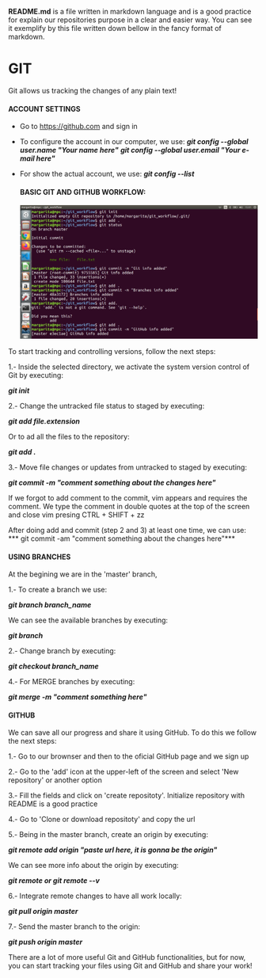 **README.md** is a file written in markdown language and is a good practice for explain our repositories purpose in a clear and easier  way.  You can see it exemplify by this file written down bellow in the fancy format of markdown.

# GIT

Git allows us tracking the changes of any plain text!

#### ACCOUNT SETTINGS

- Go to   https://github.com and sign in
- To configure the account in our computer, we use:
 ***git config --global user.name "Your name here"***
  ***git config --global user.email "Your e-mail here"***
- For show the actual account, we use:
  ***git config --list***
  
  #### BASIC GIT AND GITHUB WORKFLOW:
  
  ![Git basic workflow](Screenshot.png "Git basic workflow")

To start tracking and controlling versions, follow the next steps:

1.- Inside the selected directory, we activate the system version control of Git by executing:

***git init***
 
 

2.- Change the untracked file status to staged by executing:

***git add file.extension***

Or to ad all the files to the repository:

 ***git add .***

3.- Move file changes or updates from untracked to staged by executing:

 ***git commit -m "comment something about the changes here"***

If we forgot to add comment to the commit, vim appears and requires the comment.
We type the comment in double quotes at the top of the screen and close vim presing  CTRL + SHIFT + zz

After doing add and commit (step 2 and 3) at least one time, we can use:
*** git commit -am "comment something about the changes here"***

#### USING BRANCHES

At the begining we are in the 'master' branch,

1.- To create a branch we use:

 ***git branch branch_name***

We can see the available branches by executing:

 ***git branch***

2.- Change branch by executing:

 ***git checkout branch_name***

4.- For MERGE branches by executing:

 ***git merge -m "comment something here"***


#### GITHUB

We can save all our progress and share it using GitHub. To do this we follow the next steps:

1.- Go to our brownser and then to the oficial GitHub page and we sign up

2.- Go to the 'add' icon at the upper-left of the screen and select 'New repository' or another option

3.- Fill the fields and click on 'create repositoty'. Initialize repository with README is a good practice

4.- Go to 'Clone or download repositoty' and copy the url

5.- Being in the master branch, create an origin by executing:

 ***git remote add origin "paste url here, it is gonna be the origin"***

We can see more info about the origin by executing:

 ***git remote or git remote  --v***

6.- Integrate remote changes to have all work locally:

 ***git pull origin master***

7.- Send the master branch to the origin:

 ***git push origin master***


There are a lot of more useful Git and GitHub functionalities, but for now,
you can start tracking your files using Git and GitHub and  share your work!


